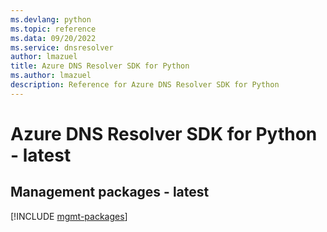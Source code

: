 ```yaml
---
ms.devlang: python
ms.topic: reference
ms.data: 09/20/2022
ms.service: dnsresolver
author: lmazuel
title: Azure DNS Resolver SDK for Python
ms.author: lmazuel
description: Reference for Azure DNS Resolver SDK for Python
---
```

# Azure DNS Resolver SDK for Python - latest

## Management packages - latest
[!INCLUDE [mgmt-packages](dns-resolver-mgmt-index.md)]